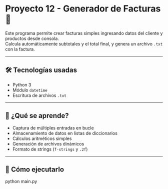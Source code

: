 # Proyecto 12 - Generador de Facturas 🧾

Este programa permite crear facturas simples ingresando datos del cliente y productos desde consola.  
Calcula automáticamente subtotales y el total final, y genera un archivo `.txt` con la factura.

---

## 🛠 Tecnologías usadas
- Python 3
- Módulo `datetime`
- Escritura de archivos `.txt`

---

## 🧠 ¿Qué se aprende?
- Captura de múltiples entradas en bucle
- Almacenamiento de datos en listas de diccionarios
- Cálculos aritméticos simples
- Generación de archivos dinámicos
- Formato de strings (`f-strings` y `.2f`)

---

## 🚀 Cómo ejecutarlo
python main.py
